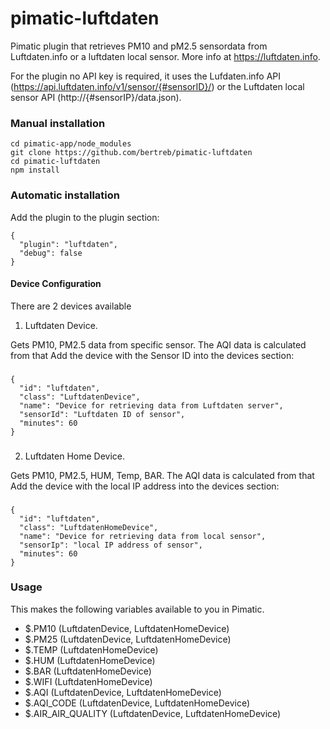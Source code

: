 pimatic-luftdaten
=================

Pimatic plugin that retrieves PM10 and pM2.5 sensordata from Luftdaten.info or a luftdaten local sensor.
More info at https://luftdaten.info. 

For the plugin no API key is required, it uses the Lufdaten.info API (https://api.luftdaten.info/v1/sensor/{#sensorID}/) or the Luftdaten local sensor API (http://{#sensorIP}/data.json).

### Manual installation

```
cd pimatic-app/node_modules
git clone https://github.com/bertreb/pimatic-luftdaten
cd pimatic-luftdaten
npm install
```

### Automatic installation

Add the plugin to the plugin section:

    {
      "plugin": "luftdaten",
      "debug": false
    }

#### Device Configuration

There are 2 devices available

1. Luftdaten Device.

Gets PM10, PM2.5 data from specific sensor. The AQI data is calculated from that
Add the device with the Sensor ID into the devices section:
###    
    {
      "id": "luftdaten",
      "class": "LuftdatenDevice",
      "name": "Device for retrieving data from Luftdaten server",
      "sensorId": "Luftdaten ID of sensor",
      "minutes": 60
    }
###

2. Luftdaten Home Device.

Gets PM10, PM2.5, HUM, Temp, BAR. The AQI data is calculated from that
Add the device with the local IP address into the devices section:
###    
    {
      "id": "luftdaten",
      "class": "LuftdatenHomeDevice",
      "name": "Device for retrieving data from local sensor",
      "sensorIp": "local IP address of sensor",
      "minutes": 60
    }
###    

### Usage

This makes the following variables available to you in Pimatic.
- $<luftdaten device id>.PM10	(LuftdatenDevice, LuftdatenHomeDevice)
- $<luftdaten device id>.PM25	(LuftdatenDevice, LuftdatenHomeDevice) 
- $<luftdaten device id>.TEMP	(LuftdatenHomeDevice)
- $<luftdaten device id>.HUM	(LuftdatenHomeDevice)
- $<luftdaten device id>.BAR	(LuftdatenHomeDevice)
- $<luftdaten device id>.WIFI	(LuftdatenHomeDevice)
- $<luftdaten device id>.AQI	(LuftdatenDevice, LuftdatenHomeDevice)
- $<luftdaten device id>.AQI_CODE	(LuftdatenDevice, LuftdatenHomeDevice)
- $<luftdaten device id>.AIR_AIR_QUALITY  (LuftdatenDevice, LuftdatenHomeDevice)
